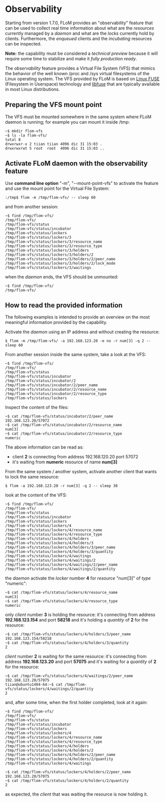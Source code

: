 # Observability
Starting from version 1.7.0, FLoM provides an "observability" feature that can be used to collect real time information about what are the *resources* currently managed by a *daemon* and what are the *locks* currently hold by clients. Furthermore, the *enqueued* clients and the *incubating* resources can be inspected.

**Note:** the capability must be considered a *technical preview* because it will require some time to stabilize and make it *fully production ready*.

The *observability* feature provides a Virtual File System (VFS) that mimics the behavior of the well known /proc and /sys virtual filesystems of the Linux operating system. The VFS provided by FLoM is based on [Linux FUSE](https://www.kernel.org/doc/html/next/filesystems/fuse.html) (Filesystem in Userspace) technology and [libfuse](https://github.com/libfuse/libfuse) that are typically available in most Linux distributions.

## Preparing the VFS mount point
The VFS must be mounted somewhere in the same system where FLoM daemon is running; for example you can mount it inside /tmp:

    ~$ mkdir flom-vfs
    ~$ ls -la flom-vfs/
    total 8
    drwxrwxr-x 2 tiian tiian 4096 dic 31 15:03 .
    drwxrwxrwt 5 root  root  4096 dic 31 15:03 ..

## Activate FLoM daemon with the observability feature
Use **command line option** "-m", "--mount-point-vfs" to activate the feature and use the mount point for the Virtual File System:

    :/tmp$ flom -m /tmp/flom-vfs/ -- sleep 60

and from another session:

    ~$ find /tmp/flom-vfs/
    /tmp/flom-vfs/
    /tmp/flom-vfs/status
    /tmp/flom-vfs/status/incubator
    /tmp/flom-vfs/status/lockers
    /tmp/flom-vfs/status/lockers/3
    /tmp/flom-vfs/status/lockers/3/resource_name
    /tmp/flom-vfs/status/lockers/3/resource_type
    /tmp/flom-vfs/status/lockers/3/holders
    /tmp/flom-vfs/status/lockers/3/holders/2
    /tmp/flom-vfs/status/lockers/3/holders/2/peer_name
    /tmp/flom-vfs/status/lockers/3/holders/2/lock_mode
    /tmp/flom-vfs/status/lockers/3/waitings

when the *daemon* ends, the VFS should be unmounted:

    ~$ find /tmp/flom-vfs/
    /tmp/flom-vfs/

## How to read the provided information
The following examples is intended to provide an overview on the most meaningful information provided by the capability.

Activate the *daemon* using an IP address and without creating the resource:

    $ flom -m /tmp/flom-vfs/ -a 192.168.123.20 -e no -r num[3] -q 2 -- sleep 60

From another session inside the same system, take a look at the VFS:

    ~$ find /tmp/flom-vfs/
    /tmp/flom-vfs/
    /tmp/flom-vfs/status
    /tmp/flom-vfs/status/incubator
    /tmp/flom-vfs/status/incubator/2
    /tmp/flom-vfs/status/incubator/2/peer_name
    /tmp/flom-vfs/status/incubator/2/resource_name
    /tmp/flom-vfs/status/incubator/2/resource_type
    /tmp/flom-vfs/status/lockers

Inspect the content of the files:

    ~$ cat /tmp/flom-vfs/status/incubator/2/peer_name 
    192.168.123.20/57072
    ~$ cat /tmp/flom-vfs/status/incubator/2/resource_name 
    num[3]
    ~$ cat /tmp/flom-vfs/status/incubator/2/resource_type 
    numeric

The above information can be read as:

* client **2** is connecting from address 192.168.120.20 port 57072
* it's waiting from **numeric** resource of name **num[3]**

From the same system / another system, activate another client that wants to lock the same resource:

    $ flom -a 192.168.123.20 -r num[3] -q 2 -- sleep 30

look at the content of the VFS:

    ~$ find /tmp/flom-vfs/
    /tmp/flom-vfs/
    /tmp/flom-vfs/status
    /tmp/flom-vfs/status/incubator
    /tmp/flom-vfs/status/lockers
    /tmp/flom-vfs/status/lockers/4
    /tmp/flom-vfs/status/lockers/4/resource_name
    /tmp/flom-vfs/status/lockers/4/resource_type
    /tmp/flom-vfs/status/lockers/4/holders
    /tmp/flom-vfs/status/lockers/4/holders/3
    /tmp/flom-vfs/status/lockers/4/holders/3/peer_name
    /tmp/flom-vfs/status/lockers/4/holders/3/quantity
    /tmp/flom-vfs/status/lockers/4/waitings
    /tmp/flom-vfs/status/lockers/4/waitings/2
    /tmp/flom-vfs/status/lockers/4/waitings/2/peer_name
    /tmp/flom-vfs/status/lockers/4/waitings/2/quantity

the *daemon* activate the *locker* number **4** for *resource* "num[3]" of *type* "numeric":

    ~$ cat /tmp/flom-vfs/status/lockers/4/resource_name 
    num[3]
    ~$ cat /tmp/flom-vfs/status/lockers/4/resource_type 
    numeric

only *client* number **3** is holding the resource: it's connecting from address **192.168.123.154** and port **58218** and it's holding a *quantity* of **2** for the resource:

    ~$ cat /tmp/flom-vfs/status/lockers/4/holders/3/peer_name 
    192.168.123.154/58218
    ~$ cat /tmp/flom-vfs/status/lockers/4/holders/3/quantity 
    2

*client* number **2** is waiting for the same resource: it's connecting from address **192.168.123.20** and port **57075** and it's waiting for a *quantity* of **2** for the resource:

    ~$ cat /tmp/flom-vfs/status/lockers/4/waitings/2/peer_name 
    192.168.123.20/57075
    tiian@ubuntu1404-64:~$ cat /tmp/flom-vfs/status/lockers/4/waitings/2/quantity 
    2

and, after some time, when the first holder completed, look at it again:

    ~$ find /tmp/flom-vfs/
    /tmp/flom-vfs/
    /tmp/flom-vfs/status
    /tmp/flom-vfs/status/incubator
    /tmp/flom-vfs/status/lockers
    /tmp/flom-vfs/status/lockers/4
    /tmp/flom-vfs/status/lockers/4/resource_name
    /tmp/flom-vfs/status/lockers/4/resource_type
    /tmp/flom-vfs/status/lockers/4/holders
    /tmp/flom-vfs/status/lockers/4/holders/2
    /tmp/flom-vfs/status/lockers/4/holders/2/peer_name
    /tmp/flom-vfs/status/lockers/4/holders/2/quantity
    /tmp/flom-vfs/status/lockers/4/waitings

    ~$ cat /tmp/flom-vfs/status/lockers/4/holders/2/peer_name 
    192.168.123.20/57075
    ~$ cat /tmp/flom-vfs/status/lockers/4/holders/2/quantity 
    2

as expected, the *client* that was waiting the resource is now holding it.

